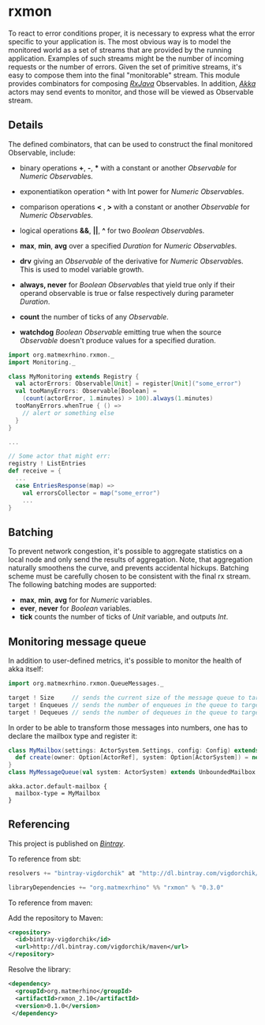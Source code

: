 # rxmon

To react to error conditions proper, it is necessary to express what the error specific to your application is.
The most obvious way is to model the monitored world as a set of streams that are provided by the running application.
Examples of such streams might be the number of incoming requests or the number of errors.
Given the set of primitive streams, it's easy to compose them into the final "monitorable" stream.
This module provides combinators for composing *[RxJava](https://github.com/Netflix/RxJava)* Observables.
In addition, *[Akka](http://akka.io)* actors may send events to monitor, and those will be viewed as Observable stream.

## Details

The defined combinators, that can be used to construct the final monitored Observable, include:

* binary operations <b>+</b>, <b>-</b>, <b>*</b> with a constant or another <i>Observable</i> for <i>Numeric</i> <i>Observable</i>s.

* exponentiatikon operation <b>^</b> with Int power for <i>Numeric</i> <i>Observable</i>s.

* comparison operations <b> < </b>, <b> > </b> with a constant or another <i>Observable</i> for <i>Numeric</i> <i>Observable</i>s.

* logical operations <b>&&</b>, <b>||</b>, <b>^</b> for two <i>Boolean</i> <i>Observable</i>s.

* <b>max</b>, <b>min</b>, <b>avg</b> over a specified <i>Duration</i> for <i>Numeric</i> <i>Observable</i>s.

* <b>drv</b> giving an <i>Observable</i> of the derivative for <i>Numeric</i> <i>Observable</i>s. This is used to model variable growth.

* <b>always, never</b> for <i>Boolean</i> <i>Observable</i>s that yield true only if their operand observable is true or false respectively during parameter <i>Duration</i>.

* <b>count</b> the number of ticks of any <i>Observable</i>.

* <b>watchdog</b> <i>Boolean</i> <i>Observable</i> emitting true when the source <i>Observable</i> doesn't produce values for a specified duration.

```Scala
import org.matmexrhino.rxmon._
import Monitoring._

class MyMonitoring extends Registry {
  val actorErrors: Observable[Unit] = register[Unit]("some_error")
  val tooManyErrors: Observable[Boolean] =
    (count(actorError, 1.minutes) > 100).always(1.minutes)
  tooManyErrors.whenTrue { () =>
    // alert or something else
  }
}

...

// Some actor that might err:
registry ! ListEntries 
def receive = {
  ...
  case EntriesResponse(map) =>
    val errorsCollector = map("some_error")
    ...
}
```

## Batching

To prevent network congestion, it's possible to aggregate statistics on a local node and only
send the results of aggregation. Note, that aggregation naturally smoothens the curve, and prevents
accidental hickups. Batching scheme must be carefully chosen to be consistent with the final rx stream.
The following batching modes are supported:

* <b>max</b>, <b>min</b>, <b>avg</b> for for <i>Numeric</i> variables.
* <b>ever</b>, <b>never</b> for <i>Boolean</i> variables.
* <b>tick</b> counts the number of ticks of <i>Unit</i> variable, and outputs <i>Int</i>.

## Monitoring message queue

In addition to user-defined metrics, it's possible to monitor the health of akka itself:

```Scala
import org.matmexrhino.rxmon.QueueMessages._

target ! Size     // sends the current size of the message queue to target.
target ! Enqueues // sends the number of enqueues in the queue to target.
target ! Dequeues // sends the number of dequeues in the queue to target.
```

In order to be able to transform those messages into numbers, one has to declare the mailbox type and
register it:

```Scala
class MyMailbox(settings: ActorSystem.Settings, config: Config) extends MailboxType {
  def create(owner: Option[ActorRef], system: Option[ActorSystem]) = new MyMessageQueue(system.get)
}
class MyMessageQueue(val system: ActorSystem) extends UnboundedMailbox.MessageQueue with QueueSizeReporter
```
```
akka.actor.default-mailbox {
  mailbox-type = MyMailbox
}
```

## Referencing

This project is published on *[Bintray](https://bintray.com/)*.

To reference from sbt:

```Scala
resolvers += "bintray-vigdorchik" at "http://dl.bintray.com/vigdorchik/maven"

libraryDependencies += "org.matmexrhino" %% "rxmon" % "0.3.0"
```

To reference from maven:

Add the repository to Maven:

```XML
<repository>
  <id>bintray-vigdorchik</id>
  <url>http://dl.bintray.com/vigdorchik/maven</url>
</repository>
```

Resolve the library:

```XML
<dependency>
  <groupId>org.matmerhino</groupId>
  <artifactId>rxmon_2.10</artifactId>
  <version>0.1.0</version>
 </dependency>
```
